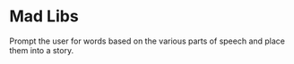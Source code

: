 # Mad Libs

Prompt the user for words based on the various parts of speech and place them into a story.
